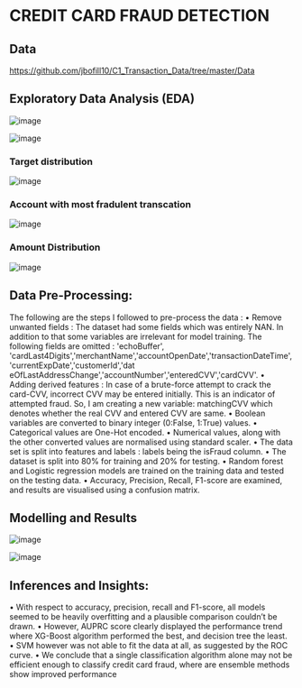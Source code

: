 # CREDIT CARD FRAUD DETECTION 

## Data
  https://github.com/jbofill10/C1_Transaction_Data/tree/master/Data

## Exploratory Data Analysis (EDA)
![image](https://github.com/chinmay002/MSADS_Portfolio/assets/60249099/51a92735-29ab-40e3-83ad-9af70bf44c54)

![image](https://github.com/chinmay002/MSADS_Portfolio/assets/60249099/6fa8fd71-4d96-4c4a-8221-63655cf65ba5)

### Target distribution
![image](https://github.com/chinmay002/MSADS_Portfolio/assets/60249099/5e7d6ee0-d4b7-4633-a252-94fa984dd54a)

### Account with most fradulent transcation
![image](https://github.com/chinmay002/MSADS_Portfolio/assets/60249099/34c5cd74-7108-4be6-9523-43f452966285)

### Amount Distribution
![image](https://github.com/chinmay002/MSADS_Portfolio/assets/60249099/8596c537-bea8-4eb0-9a17-adf8d0cbb921)

## Data Pre-Processing:
The following are the steps I followed to pre-process the data :
• Remove unwanted fields : The dataset had some fields which was entirely NAN. In addition to that some
variables are irrelevant for model training. The following fields are omitted : 'echoBuffer',
'cardLast4Digits','merchantName','accountOpenDate','transactionDateTime','currentExpDate','customerId','dat
eOfLastAddressChange','accountNumber','enteredCVV','cardCVV'.
• Adding derived features : In case of a brute-force attempt to crack the card-CVV, incorrect CVV may be
entered initially. This is an indicator of attempted fraud. So, I am creating a new variable: matchingCVV
which denotes whether the real CVV and entered CVV are same.
• Boolean variables are converted to binary integer (0:False, 1:True) values.
• Categorical values are One-Hot encoded.
• Numerical values, along with the other converted values are normalised using standard scaler.
• The data set is split into features and labels : labels being the isFraud column.
• The dataset is split into 80% for training and 20% for testing.
• Random forest and Logistic regression models are trained on the training data and tested on the testing data.
• Accuracy, Precision, Recall, F1-score are examined, and results are visualised using a confusion matrix.


## Modelling  and Results
![image](https://github.com/chinmay002/MSADS_Portfolio/assets/60249099/c4512cf1-5118-4629-addb-dfc71fd2ed61)

![image](https://github.com/chinmay002/MSADS_Portfolio/assets/60249099/2190383b-a324-4a37-a927-e77b48885f4a)

## Inferences and Insights:
• With respect to accuracy, precision, recall and F1-score, all models seemed to be heavily overfitting and a
plausible comparison couldn’t be drawn.
• However, AUPRC score clearly displayed the performance trend where XG-Boost algorithm performed the
best, and decision tree the least.
• SVM however was not able to fit the data at all, as suggested by the ROC curve.
• We conclude that a single classification algorithm alone may not be efficient enough to classify credit
card fraud, where are ensemble methods show improved performance
